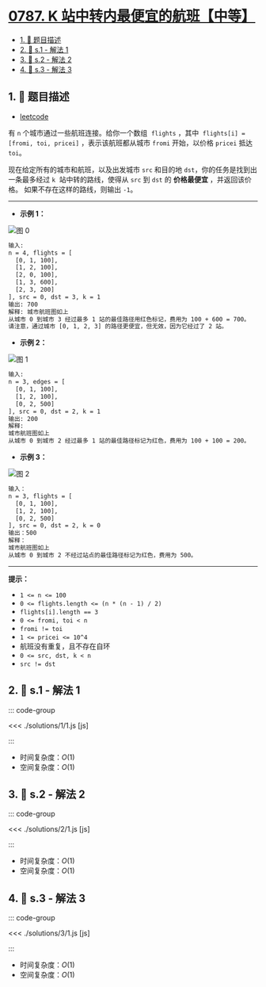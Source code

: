 # [0787. K 站中转内最便宜的航班【中等】](https://github.com/tnotesjs/TNotes.leetcode/tree/main/notes/0787.%20K%20%E7%AB%99%E4%B8%AD%E8%BD%AC%E5%86%85%E6%9C%80%E4%BE%BF%E5%AE%9C%E7%9A%84%E8%88%AA%E7%8F%AD%E3%80%90%E4%B8%AD%E7%AD%89%E3%80%91)

<!-- region:toc -->

- [1. 📝 题目描述](#1--题目描述)
- [2. 🎯 s.1 - 解法 1](#2--s1---解法-1)
- [3. 🎯 s.2 - 解法 2](#3--s2---解法-2)
- [4. 🎯 s.3 - 解法 3](#4--s3---解法-3)

<!-- endregion:toc -->

## 1. 📝 题目描述

- [leetcode](https://leetcode.cn/problems/cheapest-flights-within-k-stops/)

有 `n` 个城市通过一些航班连接。给你一个数组  `flights` ，其中  `flights[i] = [fromi, toi, pricei]` ，表示该航班都从城市 `fromi` 开始，以价格 `pricei` 抵达 `toi`。

现在给定所有的城市和航班，以及出发城市 `src` 和目的地 `dst`，你的任务是找到出一条最多经过 `k`  站中转的路线，使得从 `src` 到 `dst` 的 **价格最便宜** ，并返回该价格。 如果不存在这样的路线，则输出 `-1`。

---

- **示例 1：**

![图 0](https://cdn.jsdelivr.net/gh/tnotesjs/imgs@main/2025-09-15-20-44-31.png)

```txt
输入:
n = 4, flights = [
  [0, 1, 100],
  [1, 2, 100],
  [2, 0, 100],
  [1, 3, 600],
  [2, 3, 200]
], src = 0, dst = 3, k = 1
输出: 700
解释: 城市航班图如上
从城市 0 到城市 3 经过最多 1 站的最佳路径用红色标记，费用为 100 + 600 = 700。
请注意，通过城市 [0, 1, 2, 3] 的路径更便宜，但无效，因为它经过了 2 站。
```

- **示例 2：**

![图 1](https://cdn.jsdelivr.net/gh/tnotesjs/imgs@main/2025-09-15-20-44-37.png)

```txt
输入:
n = 3, edges = [
  [0, 1, 100],
  [1, 2, 100],
  [0, 2, 500]
], src = 0, dst = 2, k = 1
输出: 200
解释:
城市航班图如上
从城市 0 到城市 2 经过最多 1 站的最佳路径标记为红色，费用为 100 + 100 = 200。
```

- **示例 3：**

![图 2](https://cdn.jsdelivr.net/gh/tnotesjs/imgs@main/2025-09-15-20-44-43.png)

```txt
输入：
n = 3, flights = [
  [0, 1, 100],
  [1, 2, 100],
  [0, 2, 500]
], src = 0, dst = 2, k = 0
输出：500
解释：
城市航班图如上
从城市 0 到城市 2 不经过站点的最佳路径标记为红色，费用为 500。
```

---

**提示：**

- `1 <= n <= 100`
- `0 <= flights.length <= (n * (n - 1) / 2)`
- `flights[i].length == 3`
- `0 <= fromi, toi < n`
- `fromi != toi`
- `1 <= pricei <= 10^4`
- 航班没有重复，且不存在自环
- `0 <= src, dst, k < n`
- `src != dst`

## 2. 🎯 s.1 - 解法 1

::: code-group

<<< ./solutions/1/1.js [js]

:::

- 时间复杂度：$O(1)$
- 空间复杂度：$O(1)$

## 3. 🎯 s.2 - 解法 2

::: code-group

<<< ./solutions/2/1.js [js]

:::

- 时间复杂度：$O(1)$
- 空间复杂度：$O(1)$

## 4. 🎯 s.3 - 解法 3

::: code-group

<<< ./solutions/3/1.js [js]

:::

- 时间复杂度：$O(1)$
- 空间复杂度：$O(1)$
